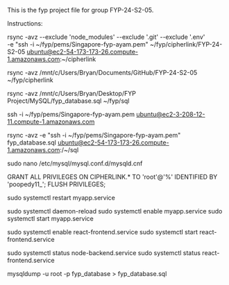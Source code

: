This is the fyp project file for group FYP-24-S2-05.

Instructions:

rsync -avz --exclude 'node_modules' --exclude '.git' --exclude '.env' \
-e "ssh -i ~/fyp/pems/Singapore-fyp-ayam.pem" ~/fyp/cipherlink/FYP-24-S2-05 ubuntu@ec2-54-173-173-26.compute-1.amazonaws.com:~/cipherlink

rsync -avz /mnt/c/Users/Bryan/Documents/GitHub/FYP-24-S2-05 ~/fyp/cipherlink

rsync -avz /mnt/c/Users/Bryan/Desktop/FYP Project/MySQL/fyp_database.sql ~/fyp/sql

ssh -i ~/fyp/pems/Singapore-fyp-ayam.pem ubuntu@ec2-3-208-12-11.compute-1.amazonaws.com

rsync -avz -e "ssh -i ~/fyp/pems/Singapore-fyp-ayam.pem" fyp_database.sql ubuntu@ec2-54-173-173-26.compute-1.amazonaws.com:/~/sql

sudo nano /etc/mysql/mysql.conf.d/mysqld.cnf

GRANT ALL PRIVILEGES ON CIPHERLINK.* TO 'root'@'%' IDENTIFIED BY 'poopedy11_';
FLUSH PRIVILEGES;

sudo systemctl restart myapp.service

sudo systemctl daemon-reload
sudo systemctl enable myapp.service
sudo systemctl start myapp.service

sudo systemctl enable react-frontend.service
sudo systemctl start react-frontend.service

sudo systemctl status node-backend.service
sudo systemctl status react-frontend.service

mysqldump -u root -p fyp_database > fyp_database.sql
